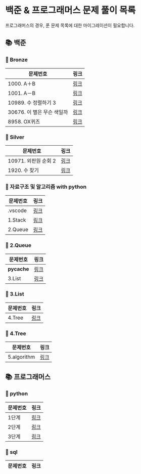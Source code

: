 # 
# 백준 & 프로그래머스 문제 풀이 목록

프로그래머스의 경우, 푼 문제 목록에 대한 마이그레이션이 필요합니다.

## 📚 백준
### 🚀 Bronze
| 문제번호 | 링크 |
| ----- | ----- |
|1000. A＋B|[링크](./%EB%B0%B1%EC%A4%80/Bronze/1000.%E2%80%85A%EF%BC%8BB/A%EF%BC%8BB.py)|
|1001. A－B|[링크](./%EB%B0%B1%EC%A4%80/Bronze/1001.%E2%80%85A%EF%BC%8DB/A%EF%BC%8DB.py)|
|10989. 수 정렬하기 3|[링크](./%EB%B0%B1%EC%A4%80/Bronze/10989.%E2%80%85%EC%88%98%E2%80%85%EC%A0%95%EB%A0%AC%ED%95%98%EA%B8%B0%E2%80%853/%EC%88%98%E2%80%85%EC%A0%95%EB%A0%AC%ED%95%98%EA%B8%B0%E2%80%853.py)|
|30676. 이 별은 무슨 색일까|[링크](./%EB%B0%B1%EC%A4%80/Bronze/30676.%E2%80%85%EC%9D%B4%E2%80%85%EB%B3%84%EC%9D%80%E2%80%85%EB%AC%B4%EC%8A%A8%E2%80%85%EC%83%89%EC%9D%BC%EA%B9%8C/README.md)|
|8958. OX퀴즈|[링크](./%EB%B0%B1%EC%A4%80/Bronze/8958.%E2%80%85OX%ED%80%B4%EC%A6%88/OX%ED%80%B4%EC%A6%88.py)|
### 🚀 Silver
| 문제번호 | 링크 |
| ----- | ----- |
|10971. 외판원 순회 2|[링크](./%EB%B0%B1%EC%A4%80/Silver/10971.%E2%80%85%EC%99%B8%ED%8C%90%EC%9B%90%E2%80%85%EC%88%9C%ED%9A%8C%E2%80%852/README.md)|
|1920. 수 찾기|[링크](./%EB%B0%B1%EC%A4%80/Silver/1920.%E2%80%85%EC%88%98%E2%80%85%EC%B0%BE%EA%B8%B0/README.md)|
### 🚀 자료구조 및 알고리즘 with python
| 문제번호 | 링크 |
| ----- | ----- |
|.vscode|[링크](./%EC%9E%90%EB%A3%8C%EA%B5%AC%EC%A1%B0%20%EB%B0%8F%20%EC%95%8C%EA%B3%A0%EB%A6%AC%EC%A6%98%20with%20python/.vscode/settings.json)|
|1.Stack|[링크](./%EC%9E%90%EB%A3%8C%EA%B5%AC%EC%A1%B0%20%EB%B0%8F%20%EC%95%8C%EA%B3%A0%EB%A6%AC%EC%A6%98%20with%20python/1.Stack/1-3.Recursion_Function.py)|
|2.Queue|[링크](./%EC%9E%90%EB%A3%8C%EA%B5%AC%EC%A1%B0%20%EB%B0%8F%20%EC%95%8C%EA%B3%A0%EB%A6%AC%EC%A6%98%20with%20python/2.Queue/2-1.Queue.py)|
### 🚀 2.Queue
| 문제번호 | 링크 |
| ----- | ----- |
|__pycache__|[링크](./%EC%9E%90%EB%A3%8C%EA%B5%AC%EC%A1%B0%20%EB%B0%8F%20%EC%95%8C%EA%B3%A0%EB%A6%AC%EC%A6%98%20with%20python/2.Queue/__pycache__/ArrayQueue.cpython-310.pyc)|
|3.List|[링크](./%EC%9E%90%EB%A3%8C%EA%B5%AC%EC%A1%B0%20%EB%B0%8F%20%EC%95%8C%EA%B3%A0%EB%A6%AC%EC%A6%98%20with%20python/3.List/3-1.list.py)|
### 🚀 3.List
| 문제번호 | 링크 |
| ----- | ----- |
|4.Tree|[링크](./%EC%9E%90%EB%A3%8C%EA%B5%AC%EC%A1%B0%20%EB%B0%8F%20%EC%95%8C%EA%B3%A0%EB%A6%AC%EC%A6%98%20with%20python/4.Tree/4-3.binaryTree_cal.py)|
### 🚀 4.Tree
| 문제번호 | 링크 |
| ----- | ----- |
|5.algorithm|[링크](./%EC%9E%90%EB%A3%8C%EA%B5%AC%EC%A1%B0%20%EB%B0%8F%20%EC%95%8C%EA%B3%A0%EB%A6%AC%EC%A6%98%20with%20python/5.algorithm/5-2.algorithm_performance.py)|
## 📚 프로그래머스
### 🚀 python
| 문제번호 | 링크 |
| ----- | ----- |
|1단계|[링크](./%ED%94%84%EB%A1%9C%EA%B7%B8%EB%9E%98%EB%A8%B8%EC%8A%A4/python/1%EB%8B%A8%EA%B3%84/14.%20%EA%B8%B0%EC%82%AC%EB%8B%A8%EC%9B%90%EC%9D%98%20%EB%AC%B4%EA%B8%B0.py)|
|2단계|[링크](./%ED%94%84%EB%A1%9C%EA%B7%B8%EB%9E%98%EB%A8%B8%EC%8A%A4/python/2%EB%8B%A8%EA%B3%84/1.%20%EC%9A%94%EA%B2%A9%20%EC%8B%9C%EC%8A%A4%ED%85%9C.py)|
|3단계|[링크](./%ED%94%84%EB%A1%9C%EA%B7%B8%EB%9E%98%EB%A8%B8%EC%8A%A4/python/3%EB%8B%A8%EA%B3%84/%ED%91%9C%ED%98%84%20%EA%B0%80%EB%8A%A5%ED%95%9C%20%EC%9D%B4%EC%A7%84%ED%8A%B8%EB%A6%AC.py)|
### 🚀 sql
| 문제번호 | 링크 |
| ----- | ----- |
